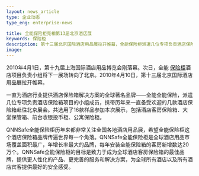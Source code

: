```yaml
---
layout: news_article
type: 企业动态
type_eng: enterprise-news

title: 全能保险柜亮相第13届北京酒店展
keywords: 保险柜
description: 第十三届北京国际酒店用品展拉开帷幕，全能保险柜派遣几位专项负责酒店保险箱项目的小组成员，携带历年来一直备受欢迎的几款酒店保险箱赴往北京展会。
image: 
---
```

2010年4月1日，第十九届上海国际酒店用品博览会刚落幕。次日，全能 [保险柜](http://www.qnn.com.cn/)酒店项目负责小组将下一展场转向了北京。2010年4月10日，第十三届北京国际酒店用品展拉开帷幕。

一直为酒店行业提供酒店保险箱解决方案的全球著名品牌——全能全能保险，派遣几位专项负责酒店保险箱项目的小组成员，携带历年来一直备受欢迎的几款酒店保险箱赴往北京展会。共选用了16款样品参加本次展示，包括酒店客房保险箱、大堂保管箱、前台收银投币柜、公寓保险柜。

QNNSafe全能保险柜历年来都非常关注全国各地酒店用品展，希望全能保险柜这个酒店保险箱品牌传遍世界每一个角落。QNNSafe全能保险柜是全球酒店用品市场覆盖面积最广，年增长率最大的品牌，每年安装全能保险箱的客房新增数达20万个。QNNSafe全能保险柜的目标是致力于成为全球酒店客房保险箱的最佳品牌，提供更人性化的产品、更完善的服务和解决方案，为全球所有酒店以及所有酒店宾客提供最好的安全感受。
